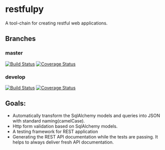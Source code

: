 # restfulpy
A tool-chain for creating restful web applications.

## Branches

### master

[![Build Status](https://travis-ci.org/pylover/restfulpy.svg?branch=master)](https://travis-ci.org/pylover/restfulpy)
[![Coverage Status](https://coveralls.io/repos/github/pylover/restfulpy/badge.svg?branch=master)](https://coveralls.io/github/pylover/restfulpy?branch=master)

### develop

[![Build Status](https://travis-ci.org/pylover/restfulpy.svg?branch=develop)](https://travis-ci.org/pylover/restfulpy)
[![Coverage Status](https://coveralls.io/repos/github/pylover/restfulpy/badge.svg?branch=develop)](https://coveralls.io/github/pylover/restfulpy?branch=develop)



## Goals:
 
- Automatically transform the SqlAlchemy models and queries into JSON with standard 
naming(camelCase).
- Http form validation based on SqlAlchemy models.
- A testing framework for REST application
- Generating the REST API documentation while the tests are passing. It helps to 
always deliver fresh API documentation.


